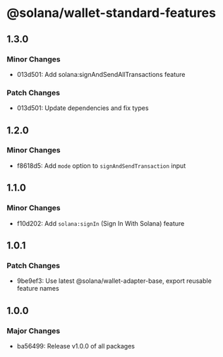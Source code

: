 # @solana/wallet-standard-features

## 1.3.0

### Minor Changes

- 013d501: Add solana:signAndSendAllTransactions feature

### Patch Changes

- 013d501: Update dependencies and fix types

## 1.2.0

### Minor Changes

- f8618d5: Add `mode` option to `signAndSendTransaction` input

## 1.1.0

### Minor Changes

- f10d202: Add `solana:signIn` (Sign In With Solana) feature

## 1.0.1

### Patch Changes

- 9be9ef3: Use latest @solana/wallet-adapter-base, export reusable feature names

## 1.0.0

### Major Changes

- ba56499: Release v1.0.0 of all packages
